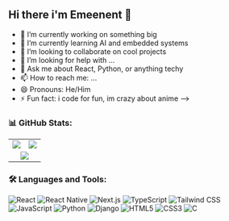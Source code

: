  ## Hi there i'm Emeenent 👋

- 🔭 I’m currently working on something big
- 🌱 I’m currently learning AI and embedded systems
- 👯 I’m looking to collaborate on cool projects
- 🤔 I’m looking for help with ...
- 💬 Ask me about React, Python, or anything techy
- 📫 How to reach me: ...
- 😄 Pronouns: He/Him
- ⚡ Fun fact: i code for fun, im crazy about anime
-->

### 📊 GitHub Stats:

<table>
  <tr>
    <td>
      <img src="https://github-readme-stats.vercel.app/api?username=Emeenent14&show_icons=true&theme=radical" />
    </td>
    <td>
      <img src="https://streak-stats.demolab.com?user=Emeenent14&theme=radical" />
    </td>
  </tr>
  <tr>
    <td colspan="2" align="center">
      <img src="https://github-readme-stats.vercel.app/api/top-langs/?username=Emeenent14&layout=compact&theme=radical" />
    </td>
  </tr>
</table>

### 🛠️ Languages and Tools:

![React](https://img.shields.io/badge/-React-black?style=flat-square&logo=react)
![React Native](https://img.shields.io/badge/-React%20Native-black?style=flat-square&logo=react)
![Next.js](https://img.shields.io/badge/-Next.js-black?style=flat-square&logo=next.js)
![TypeScript](https://img.shields.io/badge/-TypeScript-black?style=flat-square&logo=typescript)
![Tailwind CSS](https://img.shields.io/badge/-TailwindCSS-black?style=flat-square&logo=tailwind-css)
![JavaScript](https://img.shields.io/badge/-JavaScript-black?style=flat-square&logo=javascript)
![Python](https://img.shields.io/badge/-Python-black?style=flat-square&logo=python)
![Django](https://img.shields.io/badge/-Django-black?style=flat-square&logo=django)
![HTML5](https://img.shields.io/badge/-HTML5-black?style=flat-square&logo=html5)
![CSS3](https://img.shields.io/badge/-CSS3-black?style=flat-square&logo=css3)
![C](https://img.shields.io/badge/-C-black?style=flat-square&logo=c)

